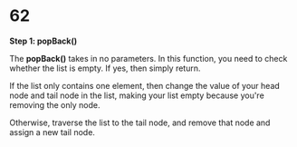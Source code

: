 # 62

**Step 1: popBack\(\)**

The **popBack\(\)** takes in no parameters. In this function, you need to check whether the list is empty. If yes, then simply return.

If the list only contains one element, then change the value of your head node and tail node in the list, making your list empty because you're removing the only node.

Otherwise, traverse the list to the tail node, and remove that node and assign a new tail node.

